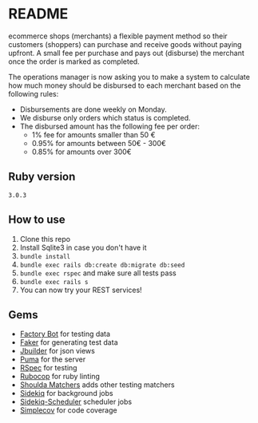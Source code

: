 # README
ecommerce shops (merchants) a flexible payment method so their customers (shoppers) can purchase and receive goods without paying upfront.
A small fee per purchase and pays out (disburse) the merchant once the order is marked as completed.

The operations manager is now asking you to make a system to calculate how much money should be disbursed to each merchant based on the following rules:

- Disbursements are done weekly on Monday.
- We disburse only orders which status is completed.
- The disbursed amount has the following fee per order:
    - 1% fee for amounts smaller than 50 €
    - 0.95% for amounts between 50€ - 300€
    - 0.85% for amounts over 300€

## Ruby version
  `3.0.3`

## How to use

1. Clone this repo
1. Install Sqlite3 in case you don't have it
1. `bundle install`
1. `bundle exec rails db:create db:migrate db:seed`
1. `bundle exec rspec` and make sure all tests pass
1. `bundle exec rails s`
1. You can now try your REST services!

## Gems

- [Factory Bot](https://github.com/thoughtbot/factory_bot) for testing data
- [Faker](https://github.com/stympy/faker) for generating test data
- [Jbuilder](https://github.com/rails/jbuilder) for json views
- [Puma](https://github.com/puma/puma) for the server
- [RSpec](https://github.com/rspec/rspec) for testing
- [Rubocop](https://github.com/bbatsov/rubocop/) for ruby linting
- [Shoulda Matchers](https://github.com/thoughtbot/shoulda-matchers) adds other testing matchers
- [Sidekiq](https://github.com/mperham/sidekiq) for background jobs
- [Sidekiq-Scheduler](https://github.com/moove-it/sidekiq-scheduler) scheduler jobs
- [Simplecov](https://github.com/colszowka/simplecov) for code coverage
